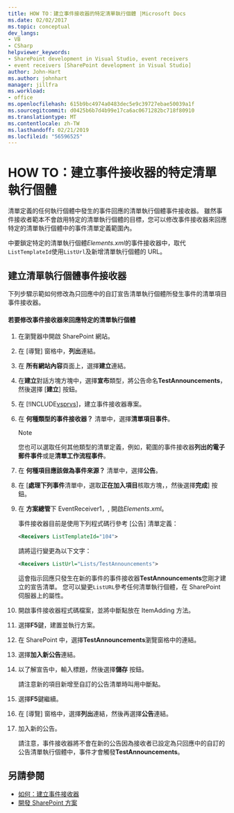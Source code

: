 ```yaml
---
title: HOW TO：建立事件接收器的特定清單執行個體 |Microsoft Docs
ms.date: 02/02/2017
ms.topic: conceptual
dev_langs:
- VB
- CSharp
helpviewer_keywords:
- SharePoint development in Visual Studio, event receivers
- event receivers [SharePoint development in Visual Studio]
author: John-Hart
ms.author: johnhart
manager: jillfra
ms.workload:
- office
ms.openlocfilehash: 615b9bc4974a0483dec5e9c39727ebae50039a1f
ms.sourcegitcommit: d0425b6b7d4b99e17ca6ac0671282bc718f80910
ms.translationtype: MT
ms.contentlocale: zh-TW
ms.lasthandoff: 02/21/2019
ms.locfileid: "56596525"
---
```

# <a name="how-to-create-an-event-receiver-for-a-specific-list-instance"></a>HOW TO：建立事件接收器的特定清單執行個體
  清單定義的任何執行個體中發生的事件回應的清單執行個體事件接收器。 雖然事件接收者範本不會啟用特定的清單執行個體的目標，您可以修改事件接收器來回應特定的清單執行個體中的事件清單定義範圍內。

 中要鎖定特定的清單執行個體*Elements.xml*的事件接收器中，取代`ListTemplateId`使用`ListUrl`及新增清單執行個體的 URL。

## <a name="create-a-list-instance-event-receiver"></a>建立清單執行個體事件接收器
 下列步驟示範如何修改為只回應中的自訂宣告清單執行個體所發生事件的清單項目事件接收器。

#### <a name="to-modify-an-event-receiver-to-respond-to-a-specific-list-instance"></a>若要修改事件接收器來回應特定的清單執行個體

1.  在瀏覽器中開啟 SharePoint 網站。

2.  在 [導覽] 窗格中，**列出**連結。

3.  在 **所有網站內容**頁面上，選擇**建立**連結。

4.  在**建立**對話方塊方塊中，選擇**宣布**類型，將公告命名**TestAnnouncements**，然後選擇 [**建立**] 按鈕。

5.  在  [!INCLUDE[vsprvs](../sharepoint/includes/vsprvs-md.md)]，建立事件接收器專案。

6.  在 **何種類型的事件接收器？** 清單中，選擇**清單項目事件**。

    > [!NOTE]
    >  您也可以選取任何其他類型的清單定義，例如，範圍的事件接收器**列出的電子郵件事件**或是**清單工作流程事件**。

7.  在 **何種項目應該做為事件來源？** 清單中，選擇**公告**。

8.  在 [**處理下列事件**清單中，選取**正在加入項目**核取方塊，，然後選擇**完成**] 按鈕。

9. 在 **方案總管**下 EventReceiver1，, 開啟*Elements.xml*。

     事件接收器目前是使用下列程式碼行參考 [公告] 清單定義：

    ```xml
    <Receivers ListTemplateId="104">
    ```

     請將這行變更為以下文字：

    ```xml
    <Receivers ListUrl="Lists/TestAnnouncements">
    ```

     這會指示回應只發生在新的事件的事件接收器**TestAnnouncements**您剛才建立的宣告清單。 您可以變更`ListURL`參考任何清單執行個體，在 SharePoint 伺服器上的屬性。

10. 開啟事件接收器程式碼檔案，並將中斷點放在 ItemAdding 方法。

11. 選擇**F5**鍵，建置並執行方案。

12. 在 SharePoint 中，選擇**TestAnnouncements**瀏覽窗格中的連結。

13. 選擇**加入新公告**連結。

14. 以了解宣告中，輸入標題，然後選擇**儲存** 按鈕。

     請注意新的項目新增至自訂的公告清單時叫用中斷點。

15. 選擇**F5**鍵繼續。

16. 在 [導覽] 窗格中，選擇**列出**連結，然後再選擇**公告**連結。

17. 加入新的公告。

     請注意，事件接收器將不會在新的公告因為接收者已設定為只回應中的自訂的公告清單執行個體中，事件才會觸發**TestAnnouncements**。

## <a name="see-also"></a>另請參閱
- [如何：建立事件接收器](../sharepoint/how-to-create-an-event-receiver.md)
- [開發 SharePoint 方案](../sharepoint/developing-sharepoint-solutions.md)
